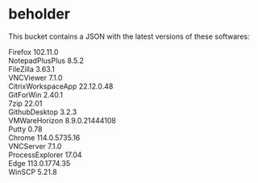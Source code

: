 # beholder
This bucket contains a JSON with the latest versions of these softwares:

Firefox            102.11.0        
NotepadPlusPlus    8.5.2           
FileZilla          3.63.1          
VNCViewer          7.1.0           
CitrixWorkspaceApp 22.12.0.48      
GitForWin          2.40.1          
7zip               22.01           
GithubDesktop      3.2.3           
VMWareHorizon      8.9.0.21444108  
Putty              0.78            
Chrome             114.0.5735.16   
VNCServer          7.1.0           
ProcessExplorer    17.04           
Edge               113.0.1774.35   
WinSCP             5.21.8          



